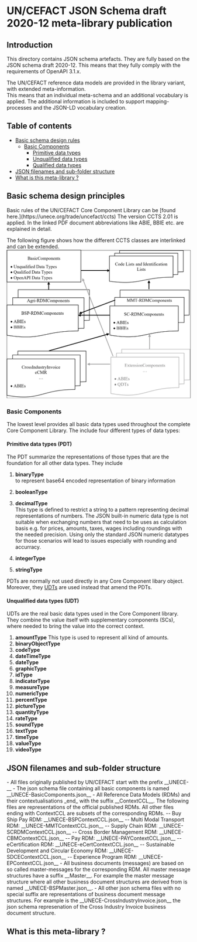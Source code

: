 # UN/CEFACT JSON Schema draft 2020-12 meta-library publication

## Introduction

This directory contains JSON schema artefacts. They are fully based on the JSON schema draft 2020-12.
This means that they fully comply with the requirements of OpenAPI 3.1.x.  

The UN/CEFACT reference data models are provided in the library variant, with extended meta-information.  
This means that an individual meta-schema and an additional vocabulary is applied. The additional information
is included to support mapping-processes and the JSON-LD vocabulary creation. 

## Table of contents
<!-- TOC depthFrom:1 depthTo:3 withLinks:1 updateOnSave:1 orderedList:0 -->

- [Basic schema design rules](#basicPrinciples)
  - [Basic Components](#basicComponents)
    - [Primitive data types](#pdt)
	- [Unqualified data types](#udt)
    - [Qualified data types](#qdt)	
- [JSON filenames and sub-folder structure](#jsonFilenames)
- [What is this meta-library ?](#metaLibrary)

<!-- /TOC -->

## Basic schema design principles

<a name="basicPrinciples" />
Basic rules of the UN/CEFACT Core Component Library can be [found here.](https://unece.org/trade/uncefact/ccts) The version CCTS 2.01 is applied.
In the linked PDF document abbreviations like ABIE, BBIE etc. are explained in detail.

The following figure shows how the different CCTS classes are interlinked and can be extended.
![Design principles](../../images/json_schema_principle.webp)

### Basic Components

<a name="basicComponents" />The lowest level provides all basic data types used throughout the complete Core Component Library. The include four different types of data types:

#### Primitive data types (PDT)

<a name="pdt" />The PDT summarize the representations of those types that are the foundation for all other data types. 
They include
1. __binaryType__  
to represent base64 encoded representation of binary information

2. __booleanType__
3. __decimalType__  
This type is defined to restrict a string to a pattern representing decimal representations of numbers. 
The JSON built-in numeric data type is not suitable when exchanging numbers that need to be uses as calculation
basis e.g. for prices, amounts, taxes, wages including roundings with the needed precision. Using only the standard JSON
numeric datatypes for those scenarios will lead to issues especially with rounding and accurracy.
4. __integerType__
5. __stringType__

PDTs are normally not used directly in any Core Component libary object. Moreover, they [UDTs](#udt) are used instead that amend the PDTs.

#### Unqualified data types (UDT)

<a name="udt" />UDTs are the real basic data types used in the Core Component library. They combine the value itself 
with supplementary components (SCs), where needed to bring the value into the correct context.

1. __amountType__ 
This type is used to represent all kind of amounts. 
2. __binaryObjectType__
3. __codeType__
4. __dateTimeType__
5. __dateType__
6. __graphicType__
7. __idType__
8. __indicatorType__
9. __measureType__
10. __numericType__
11. __percentType__
12. __pictureType__
13. __quantityType__
14. __rateType__
15. __soundType__
16. __textType__
17. __timeType__
18. __valueType__
19. __videoType__



## JSON filenames and sub-folder structure

<a name="jsonFilenames" />
- All files originally published by UN/CEFACT start with the prefix __UNECE-__
- The json schema file containing all basic components is named __UNECE-BasicComponents.json__
- All Reference Data Models (RDMs) and their contextualisations _end_ with the suffix __ContextCCL__.  
  The following files are representations of the official published RDMs. All other files ending with ContextCCL 
  are subsets of the corresponding RDMs.
-- Buy Ship Pay RDM: __UNECE-BSPContextCCL.json__
-- Multi Modal Transport RDM: __UNECE-MMTContextCCL.json__
-- Supply Chain RDM: __UNECE-SCRDMContextCCL.json__
-- Cross Border Management RDM: __UNECE-CBMContextCCL.json__
-- Pay RDM: __UNECE-PAYContextCCL.json__
-- eCertification RDM: __UNECE-eCertContextCCL.json__
-- Sustainable Development and Circular Economy RDM: __UNECE-SDCEContextCCL.json__
-- Experience Program RDM: __UNECE-EPContextCCL.json__
- All business documents (messages) are based on so called master-messages for the corresponding RDM. 
  All master message structures have a suffix __Master__.  
  For example the master message structure where all other business document structures are derived from
  is named __UNECE-BSPMaster.json__.
- All other json schema files with no special suffix are representations of business document message 
  structures. For example is the __UNECE-CrossIndustryInvoice.json__ the json schema represenation of
  the Cross Industry Invoice business document structure.

## What is this meta-library ?

<a name="metaLibrary" />
